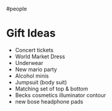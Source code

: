 #people

# Gift Ideas
* Concert tickets
* World Market Dress
* Underwear
* New mario party
* Alcohol minis
* Jumpsuit (body suit)
* Matching set of top & bottom
* Becks cosmetics illuminator contour
* new bose headphone pads